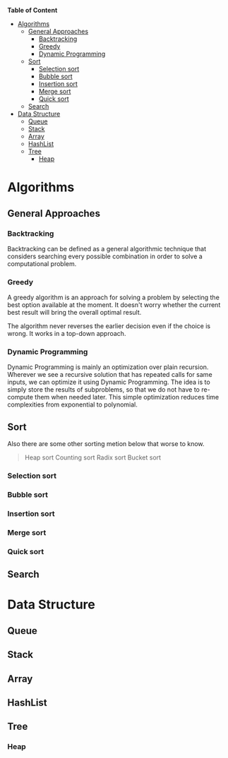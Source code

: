 
**Table of Content**
- [Algorithms](#algorithms)
  - [General Approaches](#general-approaches)
    - [Backtracking](#backtracking)
    - [Greedy](#greedy)
    - [Dynamic Programming](#dynamic-programming)
  - [Sort](#sort)
    - [Selection sort](#selection-sort)
    - [Bubble sort](#bubble-sort)
    - [Insertion sort](#insertion-sort)
    - [Merge sort](#merge-sort)
    - [Quick sort](#quick-sort)
  - [Search](#search)
- [Data Structure](#data-structure)
  - [Queue](#queue)
  - [Stack](#stack)
  - [Array](#array)
  - [HashList](#hashlist)
  - [Tree](#tree)
    - [Heap](#heap)


# Algorithms

## General Approaches
### Backtracking
Backtracking can be defined as a general algorithmic technique that considers searching every possible combination in order to solve a computational problem. 

### Greedy
A greedy algorithm is an approach for solving a problem by selecting the best option available at the moment. It doesn't worry whether the current best result will bring the overall optimal result.

The algorithm never reverses the earlier decision even if the choice is wrong. It works in a top-down approach.

### Dynamic Programming
Dynamic Programming is mainly an optimization over plain recursion. Wherever we see a recursive solution that has repeated calls for same inputs, we can optimize it using Dynamic Programming. The idea is to simply store the results of subproblems, so that we do not have to re-compute them when needed later. This simple optimization reduces time complexities from exponential to polynomial.

## Sort
Also there are some other sorting metion below that worse to know.
> Heap sort
Counting sort
Radix sort
Bucket sort

### Selection sort
### Bubble sort
### Insertion sort
### Merge sort
### Quick sort


## Search


# Data Structure

## Queue
## Stack
## Array
## HashList
## Tree
### Heap
